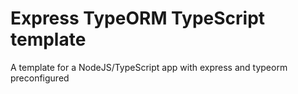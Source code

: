 # Express TypeORM TypeScript template

A template for a NodeJS/TypeScript app with express and typeorm preconfigured
